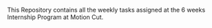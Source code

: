 This Repository contains all the weekly tasks assigned at the 6 weeks Internship Program at Motion Cut.
